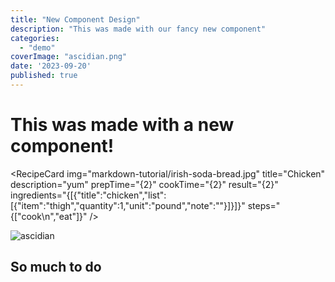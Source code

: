 ```yaml
---
title: "New Component Design"
description: "This was made with our fancy new component"
categories:
  - "demo"
coverImage: "ascidian.png"
date: '2023-09-20'
published: true
---
```

<script> // usables
    import RecipeCard from '$lib/components/usables/RecipeCard/RecipeCard.svelte'

</script>

# This was made with a new component!

<RecipeCard
    img="markdown-tutorial/irish-soda-bread.jpg"
    title="Chicken"
    description="yum"
    prepTime="{2}"
    cookTime="{2}"
    result="{2}"
    ingredients="{[{"title":"chicken","list":[{"item":"thigh","quantity":1,"unit":"pound","note":""}]}]}"
    steps="{["cook\n","eat"]}"
/>


![ascidian](/images/postImages/ascidian.png)



## So much to do
